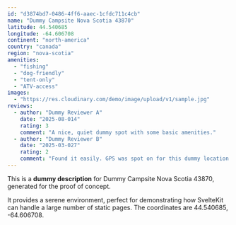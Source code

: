 ```yaml
---
id: "d3874bd7-0486-4ff6-aaec-1cfdc711c4cb"
name: "Dummy Campsite Nova Scotia 43870"
latitude: 44.540685
longitude: -64.606708
continent: "north-america"
country: "canada"
region: "nova-scotia"
amenities:
  - "fishing"
  - "dog-friendly"
  - "tent-only"
  - "ATV-access"
images:
  - "https://res.cloudinary.com/demo/image/upload/v1/sample.jpg"
reviews:
  - author: "Dummy Reviewer A"
    date: "2025-08-014"
    rating: 3
    comment: "A nice, quiet dummy spot with some basic amenities."
  - author: "Dummy Reviewer B"
    date: "2025-03-027"
    rating: 2
    comment: "Found it easily. GPS was spot on for this dummy location."
---
```


This is a **dummy description** for Dummy Campsite Nova Scotia 43870, generated for the proof of concept.

It provides a serene environment, perfect for demonstrating how SvelteKit can handle a large number of static pages. The coordinates are 44.540685, -64.606708.
